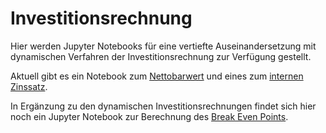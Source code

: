 # Investitionsrechnung

Hier werden Jupyter Notebooks für eine vertiefte Auseinandersetzung mit
dynamischen Verfahren der Investitionsrechnung zur Verfügung gestellt.

Aktuell gibt es ein Notebook zum
[Nettobarwert](npv/npv.md)
und eines zum
[internen Zinssatz](irr/irr.md).

In Ergänzung zu den dynamischen Investitionsrechnungen findet sich hier
noch ein Jupyter Notebook zur Berechnung des
[Break Even Points](https://colab.research.google.com/github/ProgrammierenNachOFI/Investitionsrechnung/blob/main/docs/break_even/break_even_sus.ipynb).
